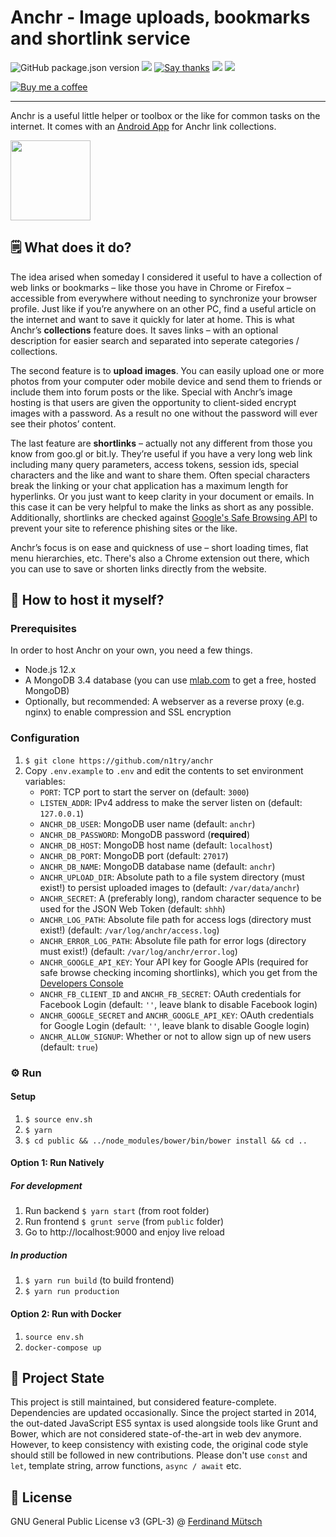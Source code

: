 # Anchr - Image uploads, bookmarks and shortlink service

![GitHub package.json version](https://img.shields.io/github/package-json/v/muety/anchr?style=flat-square)
[![](http://img.shields.io/liberapay/receives/muety.svg?logo=liberapay&style=flat-square)](https://liberapay.com/muety/)
[![Say thanks](https://img.shields.io/badge/SayThanks.io-%E2%98%BC-1EAEDB.svg?style=flat-square)](https://saythanks.io/to/n1try)
![](https://img.shields.io/github/license/muety/anchr?style=flat-square)
[![](https://img.shields.io/website.svg?url=https%3A%2F%anchr.io%2Fhealth&style=flat-square)](https://anchr.io)

[![Buy me a coffee](https://www.buymeacoffee.com/assets/img/custom_images/orange_img.png)](https://buymeacoff.ee/n1try)

---

Anchr is a useful little helper or toolbox or the like for common tasks on the internet. It comes with an [Android App](https://github.com/n1try/anchr-android) for Anchr link collections.

<img src="https://anchr.io/images/logo.png" height="128px">

## 🗒 What does it do?
The idea arised when someday I considered it useful to have a collection of web links or bookmarks – like those you have in Chrome or Firefox – accessible from everywhere without needing to synchronize your browser profile. Just like if you’re anywhere on an other PC, find a useful article on the internet and want to save it quickly for later at home. This is what Anchr’s __collections__ feature does. It saves links – with an optional description for easier search and separated into seperate categories / collections.

The second feature is to __upload images__. You can easily upload one or more photos from your computer oder mobile device and send them to friends or include them into forum posts or the like. Special with Anchr’s image hosting is that users are given the opportunity to client-sided encrypt images with a password. As a result no one without the password will ever see their photos’ content.

The last feature are __shortlinks__ – actually not any different from those you know from goo.gl or bit.ly. They’re useful if you have a very long web link including many query parameters, access tokens, session ids, special characters and the like and want to share them. Often special characters break the linking or your chat application has a maximum length for hyperlinks. Or you just want to keep clarity in your document or emails. In this case it can be very helpful to make the links as short as any possible. Additionally, shortlinks are checked against [Google's Safe Browsing API](https://developers.google.com/safe-browsing/) to prevent your site to reference phishing sites or the like.

Anchr’s focus is on ease and quickness of use – short loading times, flat menu hierarchies, etc. There's also a Chrome extension out there, which you can use to save or shorten links directly from the website.

## 📡 How to host it myself?
### Prerequisites
In order to host Anchr on your own, you need a few things.
* Node.js 12.x
* A MongoDB 3.4 database (you can use [mlab.com](http://mlab.com) to get a free, hosted MongoDB)
* Optionally, but recommended: A webserver as a reverse proxy (e.g. nginx) to enable compression and SSL encryption

### Configuration
1. `$ git clone https://github.com/n1try/anchr`
2. Copy `.env.example` to `.env` and edit the contents to set environment variables:
    * `PORT`: TCP port to start the server on (default: `3000`)
    * `LISTEN_ADDR`: IPv4 address to make the server listen on (default: `127.0.0.1`)
    * `ANCHR_DB_USER`: MongoDB user name (default: `anchr`)
    * `ANCHR_DB_PASSWORD`: MongoDB password (**required**)
    * `ANCHR_DB_HOST`: MongoDB host name (default: `localhost`)
    * `ANCHR_DB_PORT`: MongoDB port (default: `27017`)
    * `ANCHR_DB_NAME`: MongoDB database name (default: `anchr`)
    * `ANCHR_UPLOAD_DIR`: Absolute path to a file system directory (must exist!) to persist uploaded images to (default: `/var/data/anchr`)
    * `ANCHR_SECRET`: A (preferably long), random character sequence to be used for the JSON Web Token (default: `shhh`)
    * `ANCHR_LOG_PATH`: Absolute file path for access logs (directory must exist!) (default:  `/var/log/anchr/access.log`)
    * `ANCHR_ERROR_LOG_PATH`: Absolute file path for error logs (directory must exist!) (default: `/var/log/anchr/error.log`)
    * `ANCHR_GOOGLE_API_KEY`: Your API key for Google APIs (required for safe browse checking incoming shortlinks), which you get from the [Developers Console](https://console.developers.google.com/apis/)
    * `ANCHR_FB_CLIENT_ID` and `ANCHR_FB_SECRET`: OAuth credentials for Facebook Login (default: `''`, leave blank to disable Facebook login)
    * `ANCHR_GOOGLE_SECRET` and `ANCHR_GOOGLE_API_KEY`: OAuth credentials for Google Login (default: `''`, leave blank to disable Google login)
    * `ANCHR_ALLOW_SIGNUP`: Whether or not to allow sign up of new users (default: `true`)

### ⚙️ Run
#### Setup
1. `$ source env.sh`
3. `$ yarn`
4. `$ cd public && ../node_modules/bower/bin/bower install && cd ..`
   
#### Option 1: Run Natively
##### For development
1. Run backend `$ yarn start` (from root folder)
2. Run frontend `$ grunt serve` (from `public` folder)
3. Go to http://localhost:9000 and enjoy live reload

##### In production
1. `$ yarn run build` (to build frontend)
2. `$ yarn run production`

#### Option 2: Run with Docker
1. `source env.sh`
1. `docker-compose up`

## 🧩 Project State
This project is still maintained, but considered feature-complete. Dependencies are updated occasionally. Since the project started in 2014, the out-dated JavaScript ES5 syntax is used alongside tools like Grunt and Bower, which are not considered state-of-the-art in web dev anymore. However, to keep consistency with existing code, the original code style should still be followed in new contributions. Please don't use `const` and `let`, template string, arrow functions, `async / await` etc.

## 📓 License
GNU General Public License v3 (GPL-3) @ [Ferdinand Mütsch](https://muetsch.io)
